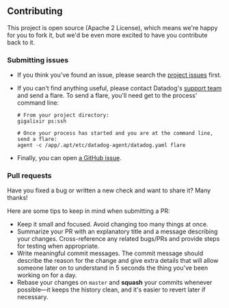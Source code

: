 ## Contributing

This project is open source (Apache 2 License), which means we're happy for you to fork it, but we'd be even more excited to have you contribute back to it.

### Submitting issues

* If you think you've found an issue, please search the [project issues](https://github.com/Homepolish/gigalixir-buildpack-datadog/issues) first.
* If you can't find anything useful, please contact Datadog's [support team](http://docs.datadoghq.com/help/) and send a flare. To send a flare, you'll need get to the process' command line:

  ```shell
  # From your project directory:
  gigalixir ps:ssh

  # Once your process has started and you are at the command line, send a flare:
  agent -c /app/.apt/etc/datadog-agent/datadog.yaml flare
  ```

* Finally, you can open [a GitHub issue](https://github.com/Homepolish/gigalixir-buildpack-datadog/issues).

### Pull requests

Have you fixed a bug or written a new check and want to share it? Many thanks!

Here are some tips to keep in mind when submitting a PR:

* Keep it small and focused. Avoid changing too many things at once.
* Summarize your PR with an explanatory title and a message describing your changes. Cross-reference any related bugs/PRs and provide steps for testing when appropriate.
* Write meaningful commit messages. The commit message should describe the reason for the change and give extra details that will allow someone later on to understand in 5 seconds the thing you've been working on for a day.
* Rebase your changes on `master` and **squash** your commits whenever possible—it keeps the history clean, and it's easier to revert later if necessary.
